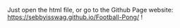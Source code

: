 Just open the html file, or go to the Github Page website:  https://sebbyisswag.github.io/Football-Pong/ !
